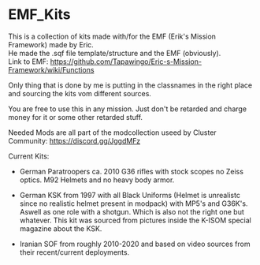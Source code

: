 # EMF_Kits
This is a collection of kits made with/for the EMF (Erik's Mission Framework) made by Eric.                           
He made the .sqf file template/structure and the EMF (obviously).                             
Link to EMF: https://github.com/Tapawingo/Eric-s-Mission-Framework/wiki/Functions

Only thing that is done by me is putting in the classnames in the right place and sourcing the kits vom different sources.

You are free to use this in any mission. Just don't be retarded and charge money for it or some other retarded stuff. 

Needed Mods are all part of the modcollection useed by Cluster Community:
https://discord.gg/JggdMFz

Current Kits:
- German Paratroopers ca. 2010
   G36 rifles with stock scopes no Zeiss optics.
   M92 Helmets and no heavy body armor. 

- German KSK from 1997 with all Black Uniforms (Helmet is unrealistc 
  since no realistic helmet present in modpack) with MP5's and G36K's. Aswell as one role with a shotgun. Which is also not the right one but whatever. This kit was sourced from pictures inside the K-ISOM special magazine about the KSK. 

- Iranian SOF from roughly 2010-2020 and based on video sources from their recent/current deployments. 

